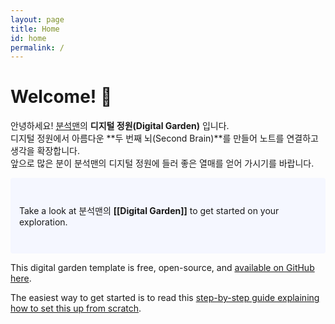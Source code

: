 ```yaml
---
layout: page
title: Home
id: home
permalink: /
---
```


# Welcome! 🌱

안녕하세요! [분석맨](https://kr.analysisman.com/)의 **디지털 정원(Digital Garden)** 입니다.<br>
디지털 정원에서 아름다운 **두 번째 뇌(Second Brain)**를 만들어 노트를 연결하고 생각을 확장합니다.<br>
앞으로 많은 분이 분석맨의 디지털 정원에 들러 좋은 열매를 얻어 가시기를 바랍니다.
<br>

<p style="padding: 3em 1em; background: #f5f7ff; border-radius: 4px;">
  Take a look at 분석맨의 <span style="font-weight: bold">[[Digital Garden]]</span> to get started on your exploration.
</p>

This digital garden template is free, open-source, and [available on GitHub here](https://github.com/maximevaillancourt/digital-garden-jekyll-template).

The easiest way to get started is to read this [step-by-step guide explaining how to set this up from scratch](https://maximevaillancourt.com/blog/setting-up-your-own-digital-garden-with-jekyll).

<style>
  .wrapper {
    max-width: 46em;
  }
</style>
